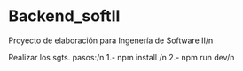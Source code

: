 # Backend_softII
Proyecto de elaboración para Ingenería de Software II/n

Realizar los sgts. pasos:/n
1.- npm install /n
2.- npm run dev/n

